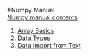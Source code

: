 #Numpy Manual  
[Numpy manual contents](https://docs.scipy.org/doc/numpy/contents.html)

1. [Array Basics](./array.ipynb)  
1. [Data Types](./data_types.ipynb)  
1. [Data Import from Text](./data_input.ipynb)  
